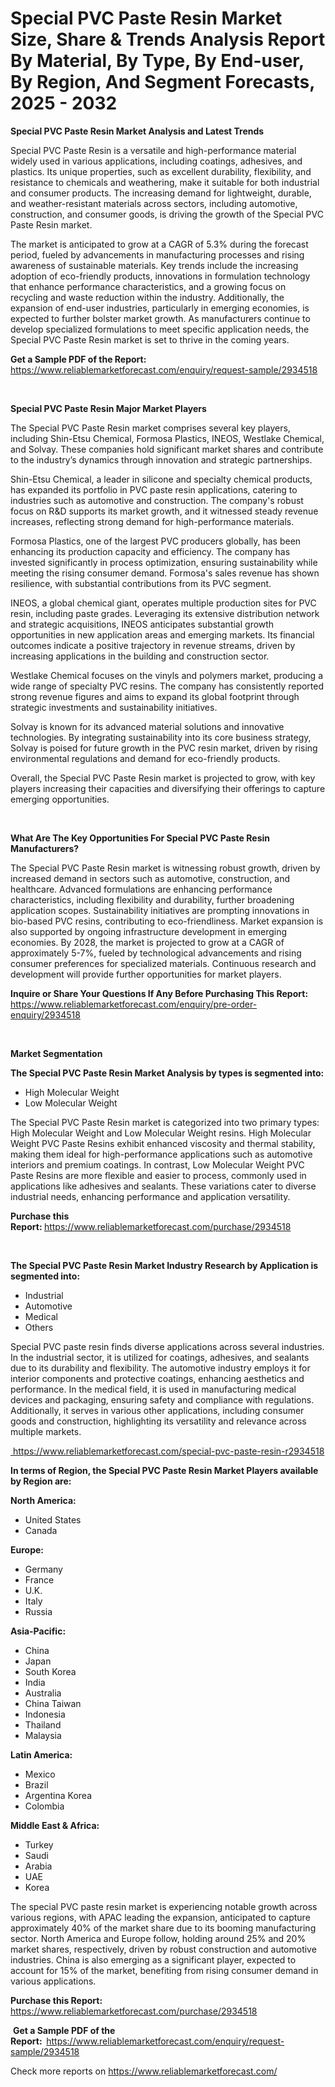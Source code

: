 <p><h1>Special PVC Paste Resin Market Size, Share & Trends Analysis Report By Material, By Type, By End-user, By Region, And Segment Forecasts, 2025 - 2032</h1></p><p><strong>Special PVC Paste Resin Market Analysis and Latest Trends</strong></p>
<p><p>Special PVC Paste Resin is a versatile and high-performance material widely used in various applications, including coatings, adhesives, and plastics. Its unique properties, such as excellent durability, flexibility, and resistance to chemicals and weathering, make it suitable for both industrial and consumer products. The increasing demand for lightweight, durable, and weather-resistant materials across sectors, including automotive, construction, and consumer goods, is driving the growth of the Special PVC Paste Resin market.</p><p>The market is anticipated to grow at a CAGR of 5.3% during the forecast period, fueled by advancements in manufacturing processes and rising awareness of sustainable materials. Key trends include the increasing adoption of eco-friendly products, innovations in formulation technology that enhance performance characteristics, and a growing focus on recycling and waste reduction within the industry. Additionally, the expansion of end-user industries, particularly in emerging economies, is expected to further bolster market growth. As manufacturers continue to develop specialized formulations to meet specific application needs, the Special PVC Paste Resin market is set to thrive in the coming years.</p></p>
<p><strong>Get a Sample PDF of the Report:&nbsp;</strong> <a href="https://www.reliablemarketforecast.com/enquiry/request-sample/2934518?utm_campaign=3503&utm_medium=2&utm_source=Github&utm_content=ia&utm_term=13032025&utm_id=special-pvc-paste-resin">https://www.reliablemarketforecast.com/enquiry/request-sample/2934518</a></p>
<p>&nbsp;</p>
<p><strong>Special PVC Paste Resin Major Market Players</strong></p>
<p><p>The Special PVC Paste Resin market comprises several key players, including Shin-Etsu Chemical, Formosa Plastics, INEOS, Westlake Chemical, and Solvay. These companies hold significant market shares and contribute to the industry’s dynamics through innovation and strategic partnerships.</p><p>Shin-Etsu Chemical, a leader in silicone and specialty chemical products, has expanded its portfolio in PVC paste resin applications, catering to industries such as automotive and construction. The company's robust focus on R&D supports its market growth, and it witnessed steady revenue increases, reflecting strong demand for high-performance materials.</p><p>Formosa Plastics, one of the largest PVC producers globally, has been enhancing its production capacity and efficiency. The company has invested significantly in process optimization, ensuring sustainability while meeting the rising consumer demand. Formosa's sales revenue has shown resilience, with substantial contributions from its PVC segment.</p><p>INEOS, a global chemical giant, operates multiple production sites for PVC resin, including paste grades. Leveraging its extensive distribution network and strategic acquisitions, INEOS anticipates substantial growth opportunities in new application areas and emerging markets. Its financial outcomes indicate a positive trajectory in revenue streams, driven by increasing applications in the building and construction sector.</p><p>Westlake Chemical focuses on the vinyls and polymers market, producing a wide range of specialty PVC resins. The company has consistently reported strong revenue figures and aims to expand its global footprint through strategic investments and sustainability initiatives.</p><p>Solvay is known for its advanced material solutions and innovative technologies. By integrating sustainability into its core business strategy, Solvay is poised for future growth in the PVC resin market, driven by rising environmental regulations and demand for eco-friendly products.</p><p>Overall, the Special PVC Paste Resin market is projected to grow, with key players increasing their capacities and diversifying their offerings to capture emerging opportunities.</p></p>
<p>&nbsp;</p>
<p><strong>What Are The Key Opportunities For Special PVC Paste Resin Manufacturers?</strong></p>
<p><p>The Special PVC Paste Resin market is witnessing robust growth, driven by increased demand in sectors such as automotive, construction, and healthcare. Advanced formulations are enhancing performance characteristics, including flexibility and durability, further broadening application scopes. Sustainability initiatives are prompting innovations in bio-based PVC resins, contributing to eco-friendliness. Market expansion is also supported by ongoing infrastructure development in emerging economies. By 2028, the market is projected to grow at a CAGR of approximately 5-7%, fueled by technological advancements and rising consumer preferences for specialized materials. Continuous research and development will provide further opportunities for market players.</p></p>
<p><strong>Inquire or Share Your Questions If Any Before Purchasing This Report:</strong> <a href="https://www.reliablemarketforecast.com/enquiry/pre-order-enquiry/2934518?utm_campaign=3503&utm_medium=2&utm_source=Github&utm_content=ia&utm_term=13032025&utm_id=special-pvc-paste-resin">https://www.reliablemarketforecast.com/enquiry/pre-order-enquiry/2934518</a></p>
<p>&nbsp;</p>
<p><strong>Market Segmentation</strong></p>
<p><strong>The Special PVC Paste Resin Market Analysis by types is segmented into:</strong></p>
<p><ul><li>High Molecular Weight</li><li>Low Molecular Weight</li></ul></p>
<p><p>The Special PVC Paste Resin market is categorized into two primary types: High Molecular Weight and Low Molecular Weight resins. High Molecular Weight PVC Paste Resins exhibit enhanced viscosity and thermal stability, making them ideal for high-performance applications such as automotive interiors and premium coatings. In contrast, Low Molecular Weight PVC Paste Resins are more flexible and easier to process, commonly used in applications like adhesives and sealants. These variations cater to diverse industrial needs, enhancing performance and application versatility.</p></p>
<p><strong>Purchase this Report:&nbsp;</strong><a href="https://www.reliablemarketforecast.com/purchase/2934518?utm_campaign=3503&utm_medium=2&utm_source=Github&utm_content=ia&utm_term=13032025&utm_id=special-pvc-paste-resin">https://www.reliablemarketforecast.com/purchase/2934518</a></p>
<p>&nbsp;</p>
<p><strong>The Special PVC Paste Resin Market Industry Research by Application is segmented into:</strong></p>
<p><ul><li>Industrial</li><li>Automotive</li><li>Medical</li><li>Others</li></ul></p>
<p><p>Special PVC paste resin finds diverse applications across several industries. In the industrial sector, it is utilized for coatings, adhesives, and sealants due to its durability and flexibility. The automotive industry employs it for interior components and protective coatings, enhancing aesthetics and performance. In the medical field, it is used in manufacturing medical devices and packaging, ensuring safety and compliance with regulations. Additionally, it serves in various other applications, including consumer goods and construction, highlighting its versatility and relevance across multiple markets.</p></p>
<p><a href="https://www.reliablemarketforecast.com/special-pvc-paste-resin-r2934518?utm_campaign=3503&utm_medium=2&utm_source=Github&utm_content=ia&utm_term=13032025&utm_id=special-pvc-paste-resin">&nbsp;https://www.reliablemarketforecast.com/special-pvc-paste-resin-r2934518</a></p>
<p><strong>In terms of Region, the Special PVC Paste Resin Market Players available by Region are:</strong></p>
<p>
    <p> <strong> North America: </strong>
        <ul>
            <li>United States</li>
            <li>Canada</li>
        </ul>
        </p> 
    <p> <strong> Europe: </strong>
        <ul>
            <li>Germany</li>
            <li>France</li>
            <li>U.K.</li>
            <li>Italy</li>
            <li>Russia</li>
        </ul>
        </p> 
    <p> <strong> Asia-Pacific: </strong>
        <ul>
            <li>China</li>
            <li>Japan</li>
            <li>South Korea</li>
            <li>India</li>
            <li>Australia</li>
            <li>China Taiwan</li>
            <li>Indonesia</li>
            <li>Thailand</li>
            <li>Malaysia</li>
        </ul>
        </p> 
    <p> <strong> Latin America: </strong>
        <ul>
            <li>Mexico</li>
            <li>Brazil</li>
            <li>Argentina Korea</li>
            <li>Colombia</li>
        </ul>
        </p> 
    <p> <strong> Middle East & Africa: </strong>
        <ul>
            <li>Turkey</li>
            <li>Saudi</li>
            <li>Arabia</li>
            <li>UAE</li>
            <li>Korea</li>
        </ul>
    </p>
    </p>
<p><p>The special PVC paste resin market is experiencing notable growth across various regions, with APAC leading the expansion, anticipated to capture approximately 40% of the market share due to its booming manufacturing sector. North America and Europe follow, holding around 25% and 20% market shares, respectively, driven by robust construction and automotive industries. China is also emerging as a significant player, expected to account for 15% of the market, benefiting from rising consumer demand in various applications.</p></p>
<p><strong>Purchase this Report: </strong><a href="https://www.reliablemarketforecast.com/purchase/2934518?utm_campaign=3503&utm_medium=2&utm_source=Github&utm_content=ia&utm_term=13032025&utm_id=special-pvc-paste-resin">https://www.reliablemarketforecast.com/purchase/2934518</a></p>
<p>&nbsp;<strong>Get a Sample PDF of the Report:&nbsp;&nbsp;</strong><a href="https://www.reliablemarketforecast.com/enquiry/request-sample/2934518?utm_campaign=3503&utm_medium=2&utm_source=Github&utm_content=ia&utm_term=13032025&utm_id=special-pvc-paste-resin">https://www.reliablemarketforecast.com/enquiry/request-sample/2934518</a></p>
<p><strong></strong></p>
<p>Check more reports on <a href="https://www.reliablemarketforecast.com/?utm_campaign=3503&utm_medium=2&utm_source=Github&utm_content=ia&utm_term=13032025&utm_id=special-pvc-paste-resin">https://www.reliablemarketforecast.com/</a></p>